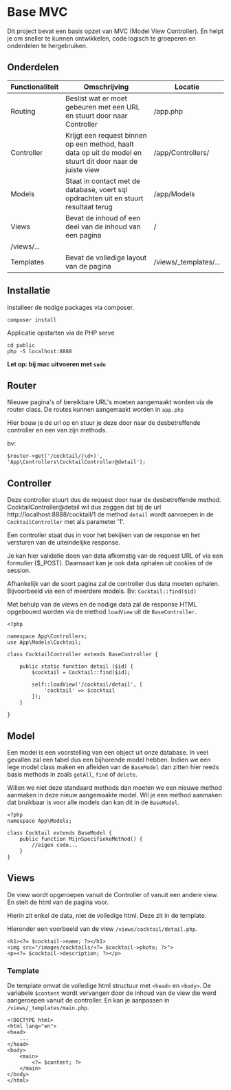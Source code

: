 # Base MVC

Dit project bevat een basis opzet van MVC (Model View Controller). En helpt je om sneller te kunnen ontwikkelen, code logisch te groeperen en onderdelen te hergebruiken.

## Onderdelen

| Functionaliteit | Omschrijving | Locatie |
| ----------- | ----------- | ----------- |
| Routing | Beslist wat er moet gebeuren met een URL en stuurt door naar Controller | /app.php |
| Controller | Krijgt een request binnen op een method, haalt data op uit de model en stuurt dit door naar de juiste view | /app/Controllers/ |
| Models | Staat in contact met de database, voert sql opdrachten uit en stuurt resultaat terug | /app/Models |
| Views | Bevat de inhoud of een deel van de inhoud van een pagina | /
/views/... |
| Templates | Bevat de volledige layout van de pagina | /views/_templates/... |

## Installatie

Installeer de nodige packages via composer.

```
composer install
```

Applicatie opstarten via de PHP serve
```
cd public
php -S localhost:8888
```
**Let op: bij mac uitvoeren met `sudo`**

## Router

Nieuwe pagina's of bereikbare URL's moeten aangemaakt worden via de router class. De routes kunnen aangemaakt worden in `app.php`

Hier bouw je de url op en stuur je deze door naar de desbetreffende controller en een van zijn methods.

bv:

```
$router->get('/cocktail/(\d+)', 'App\Controllers\CocktailController@detail');
```

## Controller

Deze controller stuurt dus de request door naar de desbetreffende  method. CocktailController@detail wil dus zeggen dat bij de url http://localhost:8888/cocktail/1 de method `detail` wordt aanroepen in de `CocktailController` met als parameter '1'.

Een controller staat dus in voor het bekijken van de response en het versturen van de uiteindelijke response.

Je kan hier validatie doen van data afkomstig van de request URL of via een formulier ($_POST).
Daarnaast kan je ook data ophalen uit cookies of de session.

Afhankelijk van de soort pagina zal de controller dus data moeten ophalen. Bijvoorbeeld via een of meerdere models. Bv: `Cocktail::find($id)`

Met behulp van de views en de nodige data zal de response HTML opgebouwd worden via de method `loadView` uit de `BaseController`.

```
<?php

namespace App\Controllers;
use App\Models\Cocktail;

class CocktailController extends BaseController {

    public static function detail ($id) {
        $cocktail = Cocktail::find($id);

        self::loadView('/cocktail/detail', [
            'cocktail' => $cocktail
        ]);
    }

}
```

## Model

Een model is een voorstelling van een object uit onze database. In veel gevallen zal een tabel dus een bijhorende model hebben. Indien we een lege model class maken en afleiden van de `BaseModel` dan zitten hier reeds basis methods in zoals `getAll`, `find` of `delete`.

Willen we niet deze standaard methods dan moeten we een nieuwe method aanmaken in deze nieuw aangemaakte model. Wil je een method aanmaken dat bruikbaar is voor alle models dan kan dit in de `BaseModel`.

```
<?php
namespace App\Models;

class Cocktail extends BaseModel {
    public function MijnSpecifiekeMethod() {
        //eigen code...
    }
}
```

## Views

De view wordt opgeroepen vanuit de Controller of vanuit een andere view. En stelt de html van de pagina voor.

Hierin zit enkel de data, niet de volledige html. Deze zit in de template. 

Hieronder een voorbeeld van de view `/views/cocktail/detail.php`.

```
<h1><?= $cocktail->name; ?></h1>
<img src="/images/cocktails/<?= $cocktail->photo; ?>">
<p><?= $cocktail->description; ?></p>
```

### Template

De template omvat de volledige html structuur met `<head>` en `<body>`. De variabele `$content` wordt vervangen door de inhoud van de view die werd aangeroepen vanuit de controller. En kan je aanpassen in `/views/_templates/main.php`.

```
<!DOCTYPE html>
<html lang="en">
<head>
    ...
</head>
<body>
    <main>
        <?= $content; ?>
    </main>
</body>
</html>
```
